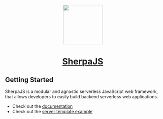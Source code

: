 <p align="center">
    <a href="https://docs.page/sellersindustry/SherpaJS">
        <img src="https://github.com/sellersindustry/SherpaJS/raw/main/docs/assets/logos/favicon.png" height="128px"/>
        <h1 align="center">SherpaJS</h1>
    </a>
</p>


## Getting Started
SherpaJS is a modular and agnostic serverless JavaScript web framework, that allows developers to easily build backend serverless web applications.

  * Check out the [documentation](https://docs.page/sellersindustry/SherpaJS)
  * Check out the [server template example](https://github.com/sellersindustry/SherpaJS-template-server)
